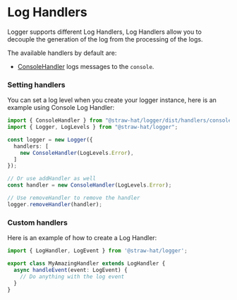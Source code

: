 # Log Handlers

Logger supports different Log Handlers, Log Handlers allow you to decouple the
generation of the log from the processing of the logs.

The available handlers by default are:

- [ConsoleHandler](./console-handler.md) logs messages to the `console`.

### Setting handlers

You can set a log level when you create your logger instance, here is an example
using Console Log Handler:

```typescript
import { ConsoleHandler } from "@straw-hat/logger/dist/handlers/console-handler";
import { Logger, LogLevels } from "@straw-hat/logger";

const logger = new Logger({
  handlers: [
    new ConsoleHandler(LogLevels.Error),
  ]
});

// Or use addHandler as well
const handler = new ConsoleHandler(LogLevels.Error);

// Use removeHandler to remove the handler
logger.removeHandler(handler);
```

### Custom handlers

Here is an example of how to create a Log Handler:

```typescript
import { LogHandler, LogEvent } from '@straw-hat/logger';

export class MyAmazingHandler extends LogHandler {
  async handleEvent(event: LogEvent) {
    // Do anything with the log event
  }
}
```
